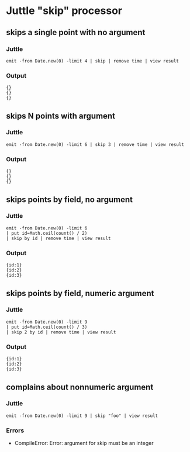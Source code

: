 Juttle "skip" processor
======================

skips a single point with no argument
---------------------------------------------------

### Juttle

    emit -from Date.new(0) -limit 4 | skip | remove time | view result

### Output
    {}
    {}
    {}

skips N points with argument
---------------------------------------------------

### Juttle

    emit -from Date.new(0) -limit 6 | skip 3 | remove time | view result

### Output
    {}
    {}
    {}

skips points by field, no argument
---------------------------------------------------

### Juttle
    emit -from Date.new(0) -limit 6
    | put id=Math.ceil(count() / 2)
    | skip by id | remove time | view result

### Output
    {id:1}
    {id:2}
    {id:3}


skips points by field, numeric argument
---------------------------------------------------

### Juttle
    emit -from Date.new(0) -limit 9
    | put id=Math.ceil(count() / 3)
    | skip 2 by id | remove time | view result

### Output
    {id:1}
    {id:2}
    {id:3}

complains about nonnumeric argument
---------------------------------------------------

### Juttle
    emit -from Date.new(0) -limit 9 | skip "foo" | view result

### Errors
  * CompileError: Error: argument for skip must be an integer
